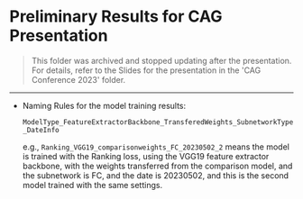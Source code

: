 # Preliminary Results for CAG Presentation
> This folder was archived and stopped updating after the presentation.
> For details, refer to the Slides for the presentation in the 'CAG Conference 2023' folder.
---
- Naming Rules for the model training results:

    ```ModelType_FeatureExtractorBackbone_TransferedWeights_SubnetworkType_DateInfo```
    
  e.g., ```Ranking_VGG19_comparisonweights_FC_20230502_2``` means the model is trained with the Ranking loss, using the VGG19 feature extractor backbone, with the weights transferred from the comparison model, and the subnetwork is FC, and the date is 20230502, and this is the second model trained with the same settings.
